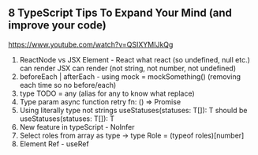 ## 8 TypeScript Tips To Expand Your Mind (and improve your code)

https://www.youtube.com/watch?v=QSIXYMIJkQg

1. ReactNode vs JSX Element - React what react (so undefined, null etc.) can render JSX can render (not string, not number, not undefined)
2. beforeEach | afterEach - using mock = mockSomething() (removing each time so no before/each)
3. type TODO = any (alias for any to know what replace)
4. Type param async function retry<T> fn: () => Promise<T>
5. Using literally type not strings useStatuses<T>(statuses: T[]): T should be useStatuses<const T>(statuses: T[]): T
6. New feature in typeScript - NoInfer
7. Select roles from array as type -> type Role = (typeof roles)[number]
8. Element Ref - useRef
